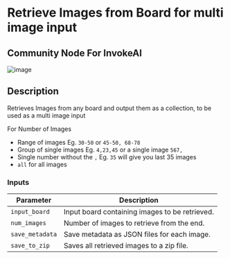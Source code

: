 # Retrieve Images from Board for multi image input
## Community Node For InvokeAI

![image](https://github.com/mickr777/multiImagesfromboard/assets/115216705/860e2822-6b0a-4a11-ac44-652f66bd5169)

## Description
Retrieves Images from any board and output them as a collection, to be used as a multi image input

For Number of Images
* Range of images Eg. `30-50` or `45-50, 68-78`
* Group of single images Eg. `4,23,45` or a single image `567,`
* Single number without the `,` Eg. `35` will give you last 35 images
* `all` for all images

### Inputs
| Parameter     | Description                                 
|---------------|---------------------------------------------|
| `input_board`  | Input board containing images to be retrieved.|
| `num_images` | Number of images to retrieve from the end.|
| `save_metadata` | Save metadata as JSON files for each image.|
| `save_to_zip` | Saves all retrieved images to a zip file.|
